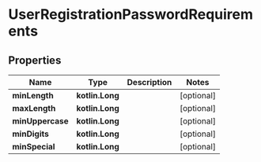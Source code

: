 
# UserRegistrationPasswordRequirements

## Properties
Name | Type | Description | Notes
------------ | ------------- | ------------- | -------------
**minLength** | **kotlin.Long** |  |  [optional]
**maxLength** | **kotlin.Long** |  |  [optional]
**minUppercase** | **kotlin.Long** |  |  [optional]
**minDigits** | **kotlin.Long** |  |  [optional]
**minSpecial** | **kotlin.Long** |  |  [optional]



